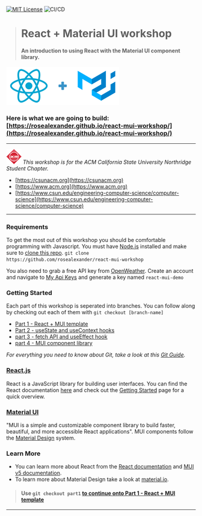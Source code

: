 [![MIT License][license-shield]][license-url] ![CI/CD](https://github.com/rosealexander/react-mui-workshop/actions/workflows/main.yml/badge.svg)

> # React + Material UI workshop
> #### An introduction to using React with the Material UI component library.
![React + Material UI logos](./react_mui.png)

### Here is what we are going to build: [https://rosealexander.github.io/react-mui-workshop/](https://rosealexander.github.io/react-mui-workshop/)
___
![CSUN ACM Logo <](./acm_logo.png)
*This workshop is for the ACM California State University Northridge Student Chapter.*
- [https://csunacm.org](https://csunacm.org)
- [https://www.acm.org](https://www.acm.org)
- [https://www.csun.edu/engineering-computer-science/computer-science](https://www.csun.edu/engineering-computer-science/computer-science)
___

### Requirements
To get the most out of this workshop you should be comfortable programming with Javascript.
You must have [Node.js](https://nodejs.org/en/) installed and make sure to 
[clone this repo](https://docs.github.com/en/repositories/creating-and-managing-repositories/cloning-a-repository).
`git clone https://github.com/rosealexander/react-mui-workshop`

You also need to grab a free API key from [OpenWeather](https://openweathermap.org/api).
Create an account and navigate to [My Api Keys](https://home.openweathermap.org/api_keys)
and generate a key named `react-mui-demo`

### Getting Started
Each part of this workshop is seperated into branches. You can follow along by checking out each of them with 
`git checkout [branch-name]`

- [Part 1 - React + MUI template](https://github.com/rosealexander/react-mui-workshop/tree/part1)
- [Part 2 - useState and useContext hooks](https://github.com/rosealexander/react-mui-workshop/tree/part2)
- [part 3 - fetch API and useEffect hook](https://github.com/rosealexander/react-mui-workshop/tree/part3)
- [part 4 - MUI component library](https://github.com/rosealexander/react-mui-workshop/tree/part4)

*For everything you need to know about Git, take a look at this [Git Guide](https://github.com/git-guides).*

### [React.js](https://reactjs.org/docs)
React is a JavaScript library for building user interfaces.
You can find the React documentation [here](https://reactjs.org/docs)
and check out the [Getting Started](https://reactjs.org/docs/getting-started.html) page for a quick overview.

### [Material UI](https://mui.com)
"MUI is a simple and customizable component library to build faster, beautiful, and more accessible React applications".
MUI components follow the [Material Design](https://material.io/design/introduction) system.

### Learn More
- You can learn more about React from the [React documentation](https://reactjs.org/)
and [MUI v5 documentation](https://mui.com/getting-started/installation/).
- To learn more about Material Design take a look at [material.io](https://material.io/design).
> #### Use `git checkout part1` [to continue onto Part 1 - React + MUI template](https://github.com/rosealexander/react-mui-workshop/tree/part1)
___

<!-- https://www.markdownguide.org/basic-syntax/#reference-style-links -->
[license-shield]: https://img.shields.io/github/license/rosealexander/react-mui-workshop.svg?style=for-the-badge
[license-url]: https://github.com/rosealexander/react-mui-workshop/blob/master/LICENSE
